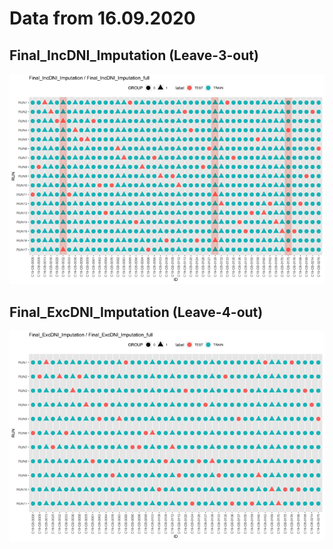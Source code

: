 # Data from 16.09.2020

## Final_IncDNI_Imputation (Leave-3-out)
![Image](/16092020/Final_IncDNI_Imputation_splits.png)
## Final_ExcDNI_Imputation (Leave-4-out)
![Image](/16092020/Final_ExcDNI_Imputation_splits.png)
